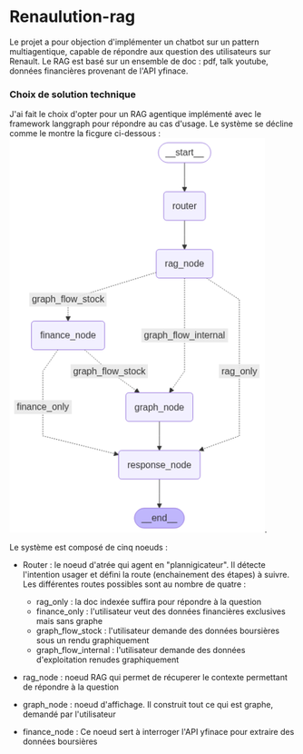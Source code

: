 # Renaulution-rag
 Le projet a pour objection d'implémenter un chatbot sur un pattern multiagentique, capable de répondre aux question des utilisateurs sur Renault. Le RAG est basé sur un ensemble de doc : pdf, talk youtube, données financières provenant de l'API yfinace.

### Choix de solution technique
J'ai fait le choix d'opter pour un RAG agentique implémenté avec le framework langgraph pour répondre au cas d'usage. Le système se décline comme le montre la ficgure ci-dessous : 
<img src="doc_images/graph_agent.png" alt="Graph Agent" width="450"/>.

Le système est composé de cinq noeuds : 
- Router : le noeud d'atrée qui agent en "plannigicateur". Il détecte l'intention usager et défini la route (enchainement des étapes) à suivre. Les différentes routes possibles sont au nombre de quatre :
    - rag_only : la doc indexée suffira pour répondre à la question
    - finance_only : l'utilisateur veut des données financières exclusives mais sans graphe
    - graph_flow_stock : l'utilisateur demande des données boursières sous un rendu graphiquement
    - graph_flow_internal : l'utilisateur demande des données d'exploitation renudes graphiquement
    
- rag_node : noeud RAG qui permet de récuperer le contexte permettant de répondre à la question
- graph_node : noeud d'affichage. Il construit tout ce qui est graphe, demandé par l'utilisateur
- finance_node : Ce noeud sert à interroger l'API yfinace pour extraire des données boursières
